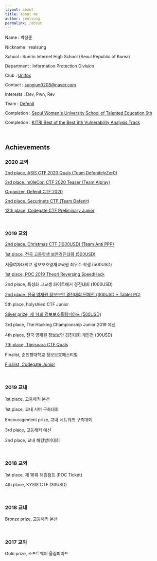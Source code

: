 ```yaml
---
layout: about
title: about me
author: realsung
permalink: /about
---
```


Name : 박성준

Nickname : realsung

School : Sunrin Internet High School (Seoul Republic of Korea)

Department : Information Protection Division

Club : [Unifox](http://unifox.kr)

Contact : sungjun0208@naver.com

Interests : Dev, Pwn, Rev

Team : [Defenit](https://defenit.kr)

Completion : [Seoul Women's University School of Talented Education 6th](http://security.swu.ac.kr/giftedu)

Completion : [KITRI Best of the Best 9th Vulnerability Analysis Track](https://www.kitribob.kr/)

<br />

## Achievements

### 2020 교외

[2nd place, ASIS CTF 2020 Quals (Team DefenitelyZer0)](https://ctftime.org/event/964)

[3rd place, m0leCon CTF 2020 Teaser (Team Alpray)](https://ctftime.org/event/1025)

[Organizer, Defenit CTF 2020](https://ctftime.org/event/1060)

[2nd place, Securinets CTF (Team Defenit)](https://ctftime.org/event/1016)

[12th place, Codegate CTF Preliminary Junior](https://ctftime.org/event/938)

<br />

### 2019 교외

[2nd place, Christmas CTF (1000USD) (Team Anti PPP)](https://www.dailysecu.com/news/articleView.html?idxno=90543)

[1st place, 전국 고등학생 보안경진대회 (500USD)](https://www.etnews.com/20191210000026)

서울여자대학교 정보보호영재교육원 최우수 학생 (500USD)

[1st place, POC 2019 Theori Reversing SpeedHack](https://github.com/theori-io/SpeedHack-POC2019)

2nd place, 특성화 고교생 화이트해커 경진대회 (1000USD)

[2nd place, 전국 영재원 정보보안 경진대회 단체전 (300USD + Tablet PC)](https://www.eduinnews.co.kr/news/articleView.html?idxno=22275)

5th place, holyshied CTF Junior

[Silver prize, 제 14회 정보보호올림피아드 (500USD)](https://www.boannews.com/media/view.asp?idx=84150)

3rd place, The Hacking Championship Junior 2019 예선

4th place, 전국 영재원 정보보안 경진대회 개인전 (30USD)

[7th place, Timisoara CTF Quals](https://ctftime.org/event/880)

Finalist, 순천향대학교 정보보호페스티벌

[Finalist, Codegate Junior](https://ctftime.org/event/719)

<br />

### 2019 교내

1st place, 고등해커 본선

1st place, 교내 서버 구축대회

Encouragement prize, 교내 네트워크 구축대회

3rd place, 고등해커 예선

2nd place, 교내 해킹방어대회

<br />

### 2018 교외

1st place, 제 18회 해킹캠프 (POC Ticket)

4th place, KYSIS CTF (30USD)

<br />

### 2018 교내

Bronze prize, 고등해커 본선

<br />

### 2017 교외

Gold prize, 소프트웨어 올림피아드 

